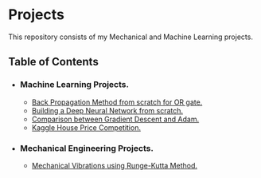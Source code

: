 # Projects
This repository consists of my Mechanical and Machine Learning projects.

## Table of Contents
* ### Machine Learning Projects.
  * [Back Propagation Method from scratch for OR gate.](https://github.com/Parnni/Projects/tree/main/Machine%20Learning/Back%20Propagation%20Method%20from%20scratch%20for%20OR%20gate)
  * [Building a Deep Neural Network from scratch.](https://github.com/Parnni/Projects/tree/main/Machine%20Learning/Building%20DNN%20from%20scratch)
  * [Comparison between Gradient Descent and Adam.](https://github.com/Parnni/Projects/tree/main/Machine%20Learning/Comparison%20between%20Gradient%20Descent%20and%20Adam)
  * [Kaggle House Price Competition.](https://github.com/Parnni/Projects/tree/main/Machine%20Learning/Kaggle%20House%20Price)


* ### Mechanical Engineering Projects.
  * [Mechanical Vibrations using Runge-Kutta Method.](https://github.com/Parnni/Projects/tree/main/Mechanical%20Engineering/Mechanical%20Vibrations%20using%20RK%20method)
